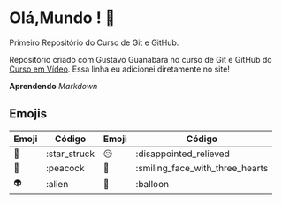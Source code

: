 # Olá,Mundo ! 🤖
 Primeiro Repositório do Curso de Git e GitHub.

 Repositório criado com Gustavo Guanabara no curso de Git e GitHub do [Curso em Vídeo](https://www.youtube.com/watch?v=xEKo29OWILE&list=PLHz_AreHm4dm7ZULPAmadvNhH6vk9oNZA).
 Essa linha eu adicionei diretamente no site!

 **Aprendendo** *Markdown* 
 
## Emojis 
 
  Emoji | Código | Emoji | Código
  --- | --- | --- | --- 
  🤩 | :star_struck |😥 | :disappointed_relieved 
  🦚 | :peacock | 🥰 | :smiling_face_with_three_hearts 
  👽 | :alien | 🎈 | :balloon 
  
  
